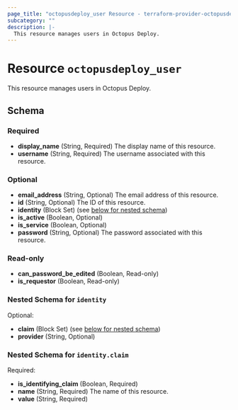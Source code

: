 ```yaml
---
page_title: "octopusdeploy_user Resource - terraform-provider-octopusdeploy"
subcategory: ""
description: |-
  This resource manages users in Octopus Deploy.
---
```


# Resource `octopusdeploy_user`

This resource manages users in Octopus Deploy.



## Schema

### Required

- **display_name** (String, Required) The display name of this resource.
- **username** (String, Required) The username associated with this resource.

### Optional

- **email_address** (String, Optional) The email address of this resource.
- **id** (String, Optional) The ID of this resource.
- **identity** (Block Set) (see [below for nested schema](#nestedblock--identity))
- **is_active** (Boolean, Optional)
- **is_service** (Boolean, Optional)
- **password** (String, Optional) The password associated with this resource.

### Read-only

- **can_password_be_edited** (Boolean, Read-only)
- **is_requestor** (Boolean, Read-only)

<a id="nestedblock--identity"></a>
### Nested Schema for `identity`

Optional:

- **claim** (Block Set) (see [below for nested schema](#nestedblock--identity--claim))
- **provider** (String, Optional)

<a id="nestedblock--identity--claim"></a>
### Nested Schema for `identity.claim`

Required:

- **is_identifying_claim** (Boolean, Required)
- **name** (String, Required) The name of this resource.
- **value** (String, Required)



